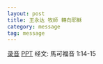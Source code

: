 ```yaml
---
layout: post
title: 王永达 牧師 轉向耶穌
category: message
tag: message
---
```


[录音](https://drive.google.com/file/d/19WpMrAiv0IOWG-c2iAjcYsmIjHgeL_VZ/view?usp=sharing) [PPT](https://drive.google.com/file/d/1BRfENx30zkArM0xH2eozLZeUZYGXxvD6/view?usp=sharing) 经文: 馬可福音 1:14-15
